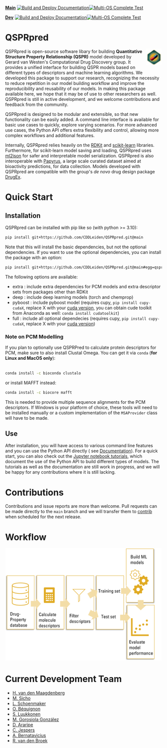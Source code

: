 [**Main**](https://github.com/CDDLeiden/QSPRpred/) [![Build and Deploy Documentation](https://github.com/CDDLeiden/QSPRpred/actions/workflows/docs_ci.yml/badge.svg?branch=main)](https://github.com/CDDLeiden/QSPRpred/actions/workflows/docs_ci.yml)[![Multi-OS Complete Test](https://github.com/CDDLeiden/QSPRpred/actions/workflows/dev_ci.yml/badge.svg?branch=main)](https://github.com/CDDLeiden/QSPRpred/actions/workflows/dev_ci.yml)

[**Dev**](https://github.com/CDDLeiden/QSPRpred/tree/dev) [![Build and Deploy Documentation](https://github.com/CDDLeiden/QSPRpred/actions/workflows/docs_ci.yml/badge.svg?branch=dev)](https://github.com/CDDLeiden/QSPRpred/actions/workflows/docs_ci.yml)[![Multi-OS Complete Test](https://github.com/CDDLeiden/QSPRpred/actions/workflows/dev_ci.yml/badge.svg?branch=dev)](https://github.com/CDDLeiden/QSPRpred/actions/workflows/dev_ci.yml)

QSPRpred
====================

<img src='figures/QSPRpred_logo.jpg' width=10% align=right>
<p align=left width=70%>

QSPRpred is open-source software libary for building **Quantitative Structure Property
Relationship (QSPR)** model developed by Gerard van Westen's Computational Drug
Discovery group. It provides a unified interface for building QSPR models based on
different types of descriptors and machine learning algorithms. We developed this
package to support our research, recognizing the necessity to reduce repetition in our
model building workflow and improve the reproducibility and reusability of our models.
In making this package available here, we hope that it may be of use to other
researchers as well. QSPRpred is still in active development, and we welcome
contributions and feedback from the community.

QSPRpred is designed to be modular and extensible, so that new functionality can be
easily added. A command line interface is available for basic use cases to quickly,
explore varying scenarios. For more advanced use cases, the Python API offers extra
flexibility and control, allowing more complex workflows and additional features.

Internally, QSPRpred relies heavily on the <a href="https://www.rdkit.org">RDKit</a>
and <a href="https://scikit-learn.org/stable/">scikit-learn</a> libraries. Furthermore,
for scikit-learn model saving and loading, QSPRpred
uses <a href="https://github.com/OlivierBeq/ml2json">ml2json</a> for safer and
interpretable model serialization. QSPRpred is also interoperable
with <a href="https://github.com/OlivierBeq/Papyrus-scripts">Papyrus</a>, a large scale
curated dataset aimed at bioactivity predictions, for data collection. Models developed
with QSPRpred are compatible with the group's *de novo* drug design
package <a href="https://github.com/CDDLeiden/DrugEx/">DrugEx</a>.


Quick Start
===========

## Installation

QSPRpred can be installed with pip like so (with python >= 3.10):

```bash
pip install git+https://github.com/CDDLeiden/QSPRpred.git@main
```

Note that this will install the basic dependencies, but not the optional dependencies.
If you want to use the optional dependencies, you can install the package with an
option:

```bash
pip install git+https://github.com/CDDLeiden/QSPRpred.git@main#egg=qsprpred[<option>]
```

The following options are available:

- extra : include extra dependencies for PCM models and extra descriptor sets from
  packages other than RDKit
- deep : include deep learning models (torch and chemprop)
- pyboost : include pyboost model (requires cupy, `pip install cupy-cudaX`, replace X
  with your [cuda version](https://docs.cupy.dev/en/stable/install.html), you can obtain
  cude toolkit from Anaconda as well: `conda install cudatoolkit`)
- full : include all optional dependecies (requires cupy, `pip install cupy-cudaX`,
  replace X with your [cuda version](https://docs.cupy.dev/en/stable/install.html))

### Note on PCM Modelling

If you plan to optionally use QSPRPred to calculate protein descriptors for PCM, make
sure to also install Clustal Omega. You can get it via `conda` (**for Linux and MacOS
only**):

```bash

conda install -c bioconda clustalo
```

or install MAFFT instead:

```bash
conda install -c biocore mafft
```

This is needed to provide multiple sequence alignments for the PCM descriptors. If
Windows is your platform of choice, these tools will need to be installed manually or a
custom implementation of the `MSAProvider` class will have to be made.

## Use

After installation, you will have access to various command line features and you can
use the Python API directly (
see [Documentation](https://cddleiden.github.io/QSPRPred/docs/)). For a quick start, you
can also check out the [Jupyter notebook tutorials](./tutorials/README.md), which
document the use of the Python API to build different types of models. The tutorials as
well as the documentation are still work in progress, and we will be happy for any
contributions where it is still lacking.

Contributions
=============

Contributions and issue reports are more than welcome. Pull requests can be made
directly to the `main` branch and we will transfer them
to [contrib](https://github.com/CDDLeiden/QSPRpred/tree/contrib) when scheduled for the
next release.

Workflow
========
![image](figures/QSPRpred_workflow.png)

Current Development Team
========================

- [H. van den Maagdenberg](https://github.com/HellevdM)
- [M. Sicho](https://github.com/martin-sicho)
- [L. Schoenmaker](https://github.com/LindeSchoenmaker)
- [O. Béquignon](https://github.com/OlivierBeq)
- [S. Luukkonen](https://github.com/sohviluukkonen)
- [M. Gorosiola González](https://github.com/gorostiolam)
- [D. Araripe](https://github.com/David-Araripe)
- [C. Jespers](https://github.com/ChielJespers)
- [A. Bernatavicius](https://github.com/andriusbern)
- [R. van den Broek](https://github.com/rlvandenbroek)


